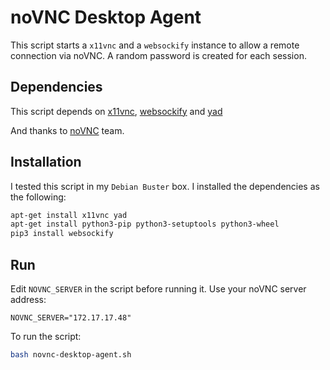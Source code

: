 noVNC Desktop Agent
===================
This script starts a `x11vnc` and a `websockify` instance to allow a remote
connection via noVNC. A random password is created for each session.

## Dependencies
This script depends on [x11vnc](http://www.karlrunge.com/x11vnc/),
[websockify](https://github.com/novnc/websockify) and
[yad](https://github.com/v1cont/yad)

And thanks to [noVNC](https://github.com/novnc/noVNC) team.

## Installation
I tested this script in my `Debian Buster` box. I installed the dependencies as
the following:

```bash
apt-get install x11vnc yad
apt-get install python3-pip python3-setuptools python3-wheel
pip3 install websockify
```

## Run
Edit `NOVNC_SERVER` in the script before running it. Use your noVNC server
address:

```
NOVNC_SERVER="172.17.17.48"
```


To run the script:

```bash
bash novnc-desktop-agent.sh
```
